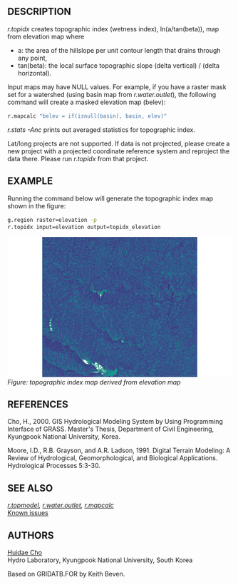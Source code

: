 ## DESCRIPTION

*r.topidx* creates topographic index (wetness index), ln(a/tan(beta)),
map from elevation map where

- a: the area of the hillslope per unit contour length that drains
  through any point,
- tan(beta): the local surface topographic slope (delta vertical) /
  (delta horizontal).

Input maps may have NULL values. For example, if you have a raster mask
set for a watershed (using basin map from *r.water.outlet*), the
following command will create a masked elevation map (belev):

```sh
r.mapcalc "belev = if(isnull(basin), basin, elev)"
```

*r.stats -Anc* prints out averaged statistics for topographic index.

Lat/long projects are not supported. If data is not projected, please
create a new project with a projected coordinate reference system and
reproject the data there. Please run *r.topidx* from that project.

## EXAMPLE

Running the command below will generate the topographic index map shown
in the figure:

```sh
g.region raster=elevation -p
r.topidx input=elevation output=topidx_elevation
```

![r.topidx example](r_topidx.png)  
*Figure: topographic index map derived from elevation map*

## REFERENCES

Cho, H., 2000. GIS Hydrological Modeling System by Using Programming
Interface of GRASS. Master's Thesis, Department of Civil Engineering,
Kyungpook National University, Korea.

Moore, I.D., R.B. Grayson, and A.R. Ladson, 1991. Digital Terrain
Modeling: A Review of Hydrological, Geomorphological, and Biological
Applications. Hydrological Processes 5:3-30.

## SEE ALSO

*[r.topmodel](r.topmodel.md), [r.water.outlet](r.water.outlet.md),
[r.mapcalc](r.mapcalc.md)*  
[Known issues](http://idea.isnew.info/r.topidx.html)

## AUTHORS

[Huidae Cho](mailto:grass4u@gmail-com)  
Hydro Laboratory, Kyungpook National University, South Korea

Based on GRIDATB.FOR by Keith Beven.
